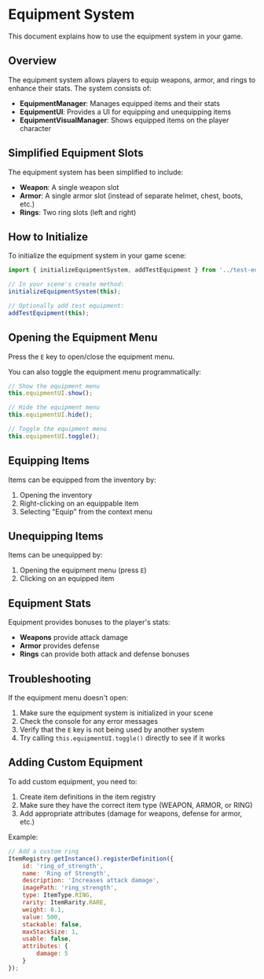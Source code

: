 # Equipment System

This document explains how to use the equipment system in your game.

## Overview

The equipment system allows players to equip weapons, armor, and rings to enhance their stats. The system consists of:

- **EquipmentManager**: Manages equipped items and their stats
- **EquipmentUI**: Provides a UI for equipping and unequipping items
- **EquipmentVisualManager**: Shows equipped items on the player character

## Simplified Equipment Slots

The equipment system has been simplified to include:

- **Weapon**: A single weapon slot
- **Armor**: A single armor slot (instead of separate helmet, chest, boots, etc.)
- **Rings**: Two ring slots (left and right)

## How to Initialize

To initialize the equipment system in your game scene:

```javascript
import { initializeEquipmentSystem, addTestEquipment } from '../test-equipment';

// In your scene's create method:
initializeEquipmentSystem(this);

// Optionally add test equipment:
addTestEquipment(this);
```

## Opening the Equipment Menu

Press the `E` key to open/close the equipment menu.

You can also toggle the equipment menu programmatically:

```javascript
// Show the equipment menu
this.equipmentUI.show();

// Hide the equipment menu
this.equipmentUI.hide();

// Toggle the equipment menu
this.equipmentUI.toggle();
```

## Equipping Items

Items can be equipped from the inventory by:

1. Opening the inventory
2. Right-clicking on an equippable item
3. Selecting "Equip" from the context menu

## Unequipping Items

Items can be unequipped by:

1. Opening the equipment menu (press `E`)
2. Clicking on an equipped item

## Equipment Stats

Equipment provides bonuses to the player's stats:

- **Weapons** provide attack damage
- **Armor** provides defense
- **Rings** can provide both attack and defense bonuses

## Troubleshooting

If the equipment menu doesn't open:

1. Make sure the equipment system is initialized in your scene
2. Check the console for any error messages
3. Verify that the `E` key is not being used by another system
4. Try calling `this.equipmentUI.toggle()` directly to see if it works

## Adding Custom Equipment

To add custom equipment, you need to:

1. Create item definitions in the item registry
2. Make sure they have the correct item type (WEAPON, ARMOR, or RING)
3. Add appropriate attributes (damage for weapons, defense for armor, etc.)

Example:

```javascript
// Add a custom ring
ItemRegistry.getInstance().registerDefinition({
    id: 'ring_of_strength',
    name: 'Ring of Strength',
    description: 'Increases attack damage',
    imagePath: 'ring_strength',
    type: ItemType.RING,
    rarity: ItemRarity.RARE,
    weight: 0.1,
    value: 500,
    stackable: false,
    maxStackSize: 1,
    usable: false,
    attributes: {
        damage: 5
    }
});
``` 